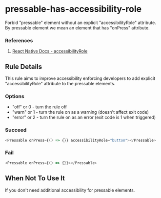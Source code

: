 # pressable-has-accessibility-role

Forbid "pressable" element without an explicit "accessibilityRole" attribute. By pressable element we mean an element that has "onPress" attribute.

### References

1. [React Native Docs - accessibilityRole](https://reactnative.dev/docs/accessibility)

## Rule Details

This rule aims to improve accessibility enforcing developers to add explicit "accessibilityRole" attribute to the pressable elements.

### Options

- "off" or 0 - turn the rule off
- "warn" or 1 - turn the rule on as a warning (doesn't affect exit code)
- "error" or 2 - turn the rule on as an error (exit code is 1 when triggered)

### Succeed

```js
<Pressable onPress={() => {}} accessibilityRole="button"></Pressable>
```

### Fail

```js
<Pressable onPress={() => {}}></Pressable>
```

## When Not To Use It

If you don't need additional accessibility for pressable elements.
